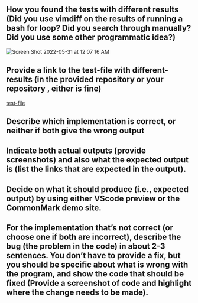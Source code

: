 ## How you found the tests with different results (Did you use vimdiff on the results of running a bash for loop? Did you search through manually? Did you use some other programmatic idea?)

![Screen Shot 2022-05-31 at 12 07 16 AM](https://user-images.githubusercontent.com/103228431/171113911-fd044259-5df8-4844-955e-fa262130868a.png)

## Provide a link to the test-file with different-results (in the provided repository or your repository , either is fine)
[test-file]()

## Describe which implementation is correct, or neither if both give the wrong output

## Indicate both actual outputs (provide screenshots) and also what the expected output is (list the links that are expected in the output).

## Decide on what it should produce (i.e., expected output) by using either VScode preview or the CommonMark demo site.

## For the implementation that’s not correct (or choose one if both are incorrect), describe the bug (the problem in the code) in about 2-3 sentences. You don’t have to provide a fix, but you should be specific about what is wrong with the program, and show the code that should be fixed (Provide a screenshot of code and highlight where the change needs to be made).
